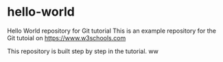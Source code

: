 # hello-world
Hello World repository for Git tutorial
This is an example repository for the Git tutoial on https://www.w3schools.com

This repository is built step by step in the tutorial.
ww
